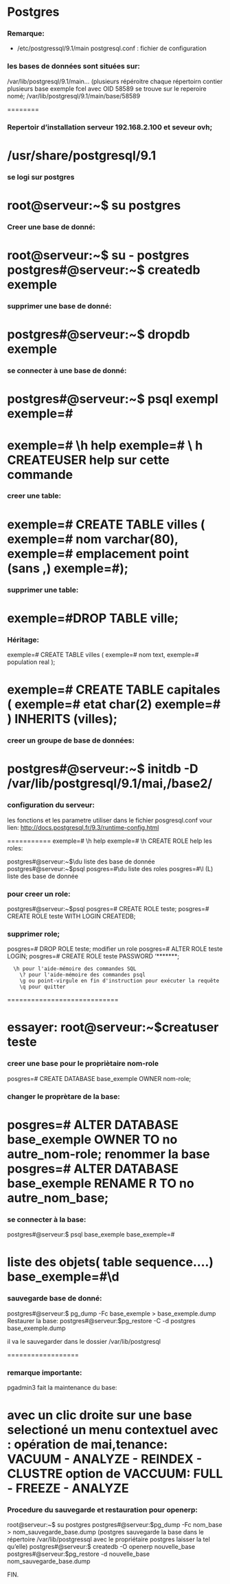 # Postgres    

### Remarque: 


- /etc/postgressql/9.1/main   postgresql.conf         : fichier de configuration 

### les bases de données sont situées sur:
/var/lib/postgresql/9.1/main…  (plusieurs répéroitre chaque répertoirn contier plusieurs base
exemple fcel avec OID 58589 se trouve sur le reperoire nomé; /var/lib/postgresql/9.1/main/base/58589

========
### Repertoir d’installation serveur 192.168.2.100 et seveur ovh;   
/usr/share/postgresql/9.1
===========
### se logi sur postgres
root@serveur:~$ su postgres
===========
### Creer une base de donné:
root@serveur:~$ su - postgres
postgres#@serveur:~$ createdb exemple
=============
### supprimer une base de donné:
postgres#@serveur:~$ dropdb exemple
======
### se connecter à une base de donné:
postgres#@serveur:~$ psql exempl
exemple=#
==========
exemple=# \h          help
exemple=# \ h CREATEUSER    help sur cette commande
========
### creer une table:
exemple=# CREATE TABLE villes (
exemple=#  nom            varchar(80),
exemple=#  emplacement    point   (sans ,)
exemple=#);
===============
### supprimer une table:
exemple=#DROP TABLE ville;
==========


### Héritage:
exemple=# CREATE TABLE villes (
exemple=# nom        text,
exemple=#  population real
);

exemple=# CREATE TABLE capitales (
exemple=#  etat      char(2)
exemple=# ) INHERITS (villes);
==========
### creer un groupe de base de données:
postgres#@serveur:~$ initdb -D /var/lib/postgresql/9.1/mai,/base2/
============

### configuration du serveur:
les fonctions et les parametre utiliser dans le fichier posgresql.conf
vour lien: http://docs.postgresql.fr/9.3/runtime-config.html



===========
exemple=# \h          help
exemple=# \h  CREATE ROLE     help
les roles:

postgres#@serveur:~$\du         liste des base de donnée
postgres#@serveur:~$psql
posgres=#\du                 liste des roles
posgres=#\l    (L)     liste des base de donnée

### pour creer un role:
postgres#@serveur:~$psql
posgres=# CREATE ROLE teste;
posgres=# CREATE ROLE teste WITH LOGIN CREATEDB;

### supprimer role;
posgres=# DROP ROLE teste;
modifier un role
posgres=# ALTER ROLE teste LOGIN;
posgres=# CREATE ROLE teste PASSWORD ‘*******;


      \h pour l'aide-mémoire des commandes SQL
        \? pour l'aide-mémoire des commandes psql
        \g ou point-virgule en fin d'instruction pour exécuter la requête
        \q pour quitter
============================

essayer:
root@serveur:~$creatuser teste
==============
### creer une base pour le propriètaire nom-role
posgres=# CREATE DATABASE base_exemple OWNER nom-role;

### changer le proprètare de la base:
posgres=# ALTER DATABASE base_exemple OWNER TO no autre_nom-role;
renommer la base
posgres=# ALTER DATABASE base_exemple RENAME R TO no autre_nom_base;
==================
### se connecter à la base:
postgres#@serveur:$ psql base_exemple
base_exemple=#

liste des objets( table sequence….)
base_exemple=#\d
===============
### sauvegarde base de donné:
postgres#@serveur:$ pg_dump  -Fc base_exemple > base_exemple.dump
Restaurer la base:
postgres#@serveur:$pg_restore -C -d postgres base_exemple.dump

il va le sauvegarder dans le dossier /var/lib/postgresql

==================
### remarque importante:
pgadmin3 fait la maintenance du base:

avec un clic droite sur une base selectioné
un menu contextuel avec : opération de mai,tenance: VACUUM - ANALYZE - REINDEX - CLUSTRE
option de VACCUUM: FULL - FREEZE - ANALYZE
==================



### Procedure du sauvegarde et restauration pour openerp:

root@serveur:~$ su postgres
postgres#@serveur:$pg_dump -Fc nom_base > nom_sauvegarde_base.dump    
(postgres sauvegarde la base dans le répertoire /var/lib/postgressql  avec le propriétaire postgres laisser la tel qu’elle)
postgres#@serveur:$  createdb -O openerp  nouvelle_base
postgres#@serveur:$pg_restore -d nouvelle_base nom_sauvegarde_base.dump

FIN.
    



